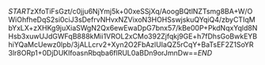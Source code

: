 $START$zXfoTiFsGzt/c0jju6NjYmj5k+00xeSSjXq/AoogBQtlNZTsmg8BA+W/OWiOhfheDqS2si0ciJ3sDefrvNHvxNZVixoN3HOHSswjskuQYqiQ4/zbyCTIqMbYxLX+zXHKg9juXiaSWgN2Qx6ewEwaDpG7bnx57/kBe00P+PkdNqxYqld8NHsb3xuwUJdGWFqB888kMii1VROL2xCMo392Zjfqkj9GE+h7fDhsGoBwkEYBhiYQaMcUewz0lpb/3jALLcrv2+Xyn2O2FbAzlUIaQZ5rCqY+BaTsEF2Z1SoYR3lr8ORp1+0DjDUKlfoasnRbqba6flRUL0aBDn9orJmnDw==$END$